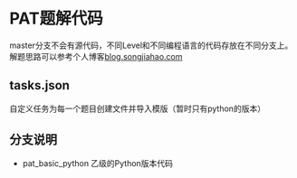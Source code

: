 # PAT题解代码
master分支不会有源代码，不同Level和不同编程语言的代码存放在不同分支上。解题思路可以参考个人博客[blog.songjiahao.com](https://blog.songjiahao.com)
## tasks.json
自定义任务为每一个题目创建文件并导入模版（暂时只有python的版本）
## 分支说明
- pat_basic_python 乙级的Python版本代码